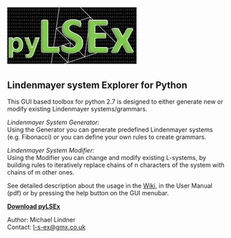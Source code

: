 # ![Alt text](pyLSEx_LOGO.bmp?raw=true "Title")

##	Lindenmayer system Explorer for Python

This GUI based toolbox for python 2.7 is designed to either generate new or modify existing Lindenmayer systems/grammars. 

*Lindenmayer System Generator:*    
    Using the Generator you can generate predefined Lindenmayer systems 
    (e.g. Fibonacci) or you can define your own rules to create grammars. 

*Lindenmayer System Modifier:*    
    Using the Modifier you can change and modify existing L-systems, by 
    building rules to iteratively replace chains of n characters of the 
    system with chains of m other ones. 
    
See detailed description about the usage in the [Wiki](https://github.com/LSEx/pyLSEx/wiki), 
in the User Manual (pdf) or by pressing the help button on the GUI menubar. 

**[Download pyLSEx](https://github.com/LSEx/pyLSEx)**

Author: Michael Lindner    
Contact: l-s-ex@gmx.co.uk
